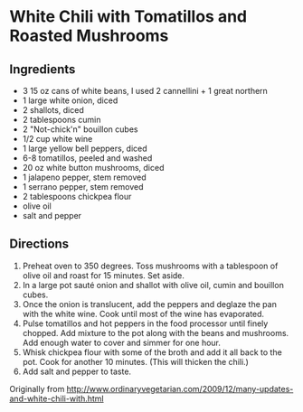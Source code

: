White Chili with Tomatillos and Roasted Mushrooms
===========

Ingredients
-----------
 * 3 15 oz cans of white beans, I used 2 cannellini + 1 great northern
 * 1 large white onion, diced
 * 2 shallots, diced
 * 2 tablespoons cumin
 * 2 "Not-chick'n" bouillon cubes
 * 1/2 cup white wine
 * 1 large yellow bell peppers, diced
 * 6-8 tomatillos, peeled and washed
 * 20 oz white button mushrooms, diced
 * 1 jalapeno pepper, stem removed
 * 1 serrano pepper, stem removed
 * 2 tablespoons chickpea flour
 * olive oil
 * salt and pepper
 
Directions
-----------
 1. Preheat oven to 350 degrees. Toss mushrooms with a tablespoon of olive oil and roast for 15 minutes. Set aside.
 2. In a large pot sauté onion and shallot with olive oil, cumin and bouillon cubes. 
 3. Once the onion is translucent, add the peppers and deglaze the pan with the white wine. Cook until most of the wine has evaporated.
 4. Pulse tomatillos and hot peppers in the food processor until finely chopped. Add mixture to the pot along with the beans and mushrooms. Add enough water to cover and simmer for one hour.
 5. Whisk chickpea flour with some of the broth and add it all back to the pot. Cook for another 10 minutes. (This will thicken the chili.)
 6. Add salt and pepper to taste. 
 
 Originally from
   http://www.ordinaryvegetarian.com/2009/12/many-updates-and-white-chili-with.html
